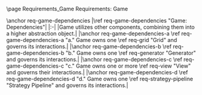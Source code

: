 \page Requirements_Game Requirements: Game

\anchor req-game-dependencies
|\ref req-game-dependencies "Game: Dependencies"|
|:-|
|Game utilizes other components, combining them into a higher abstraction object.|
|\anchor req-game-dependencies-a \ref req-game-dependencies-a "a." Game owns one \ref req-grid "Grid" and governs its interactions.|
|\anchor req-game-dependencies-b \ref req-game-dependencies-b "b." Game owns one \ref req-generator "Generator" and governs its interactions.|
|\anchor req-game-dependencies-c \ref req-game-dependencies-c "c." Game owns one or more \ref req-view "View" and governs their interactions.|
|\anchor req-game-dependencies-d \ref req-game-dependencies-d "d." Game owns one \ref req-strategy-pipeline "Strategy Pipeline" and governs its interactions.|
